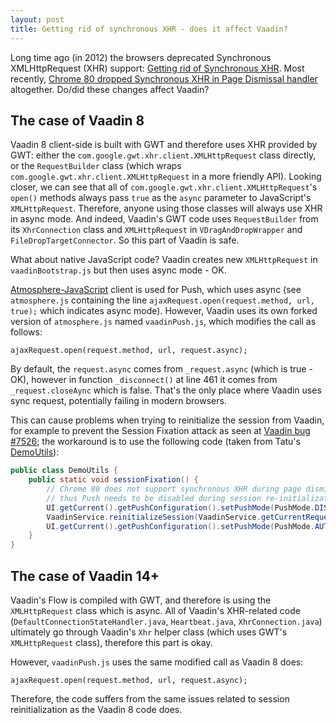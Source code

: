 ```yaml
---
layout: post
title: Getting rid of synchronous XHR - does it affect Vaadin?
---
```


Long time ago (in 2012) the browsers deprecated Synchronous XMLHttpRequest (XHR)
support: [Getting rid of Synchronous XHR](https://developers.google.com/web/updates/2012/01/Getting-Rid-of-Synchronous-XHRs).
Most recently, [Chrome 80 dropped Synchronous XHR in Page Dismissal handler](https://developers.google.com/web/updates/2019/12/chrome-80-deps-rems)
altogether. Do/did these changes affect Vaadin?

## The case of Vaadin 8

Vaadin 8 client-side is built with GWT and therefore uses XHR provided by GWT:
either the `com.google.gwt.xhr.client.XMLHttpRequest` class directly, or
the `RequestBuilder` class (which wraps `com.google.gwt.xhr.client.XMLHttpRequest` in
a more friendly API). Looking closer, we can see that all of
`com.google.gwt.xhr.client.XMLHttpRequest`'s `open()` methods always pass `true`
as the `async`  parameter to JavaScript's `XMLHttpRequest`. Therefore,
anyone using those classes will always use XHR in async mode.
And indeed, Vaadin's GWT code uses `RequestBuilder` from its `XhrConnection` class and
`XMLHttpRequest` in `VDragAndDropWrapper` and `FileDropTargetConnector`. So this part
of Vaadin is safe.

What about native JavaScript code? Vaadin creates new `XMLHttpRequest`
in `vaadinBootstrap.js` but then uses async mode - OK.

[Atmosphere-JavaScript](https://github.com/Atmosphere/atmosphere-javascript) client
is used for Push, which uses async (see `atmosphere.js` containing the line `ajaxRequest.open(request.method, url, true);` which indicates async mode).
However, Vaadin uses its own forked version of `atmosphere.js` named `vaadinPush.js`,
which modifies the call as follows:

```
ajaxRequest.open(request.method, url, request.async);
```

By default, the `request.async` comes from `_request.async` (which is true - OK),
however in function `_disconnect()` at line 461 it comes from `_request.closeAync`
which is false. That's the only place where Vaadin uses sync request, potentially
failing in modern browsers.

This can cause problems when trying to reinitialize the session from Vaadin, for
example to prevent the Session Fixation attack as seen at [Vaadin bug #7526](https://github.com/vaadin/framework/issues/7526); the
workaround is to use the following code (taken from Tatu's [DemoUtils](https://github.com/TatuLund/cdi-demo/blob/master/src/main/java/org/vaadin/cdidemo/util/DemoUtils.java#L9)):

```java
public class DemoUtils {
	public static void sessionFixation() {
		// Chrome 80 does not support synchronous XHR during page dismissal anymore
		// thus Push needs to be disabled during session re-initialization
		UI.getCurrent().getPushConfiguration().setPushMode(PushMode.DISABLED);
		VaadinService.reinitializeSession(VaadinService.getCurrentRequest());
		UI.getCurrent().getPushConfiguration().setPushMode(PushMode.AUTOMATIC);
	}	
}
```

## The case of Vaadin 14+

Vaadin's Flow is compiled with GWT, and therefore is using the `XMLHttpRequest` class
which is async. All of Vaadin's XHR-related code (`DefaultConnectionStateHandler.java`,
`Heartbeat.java`, `XhrConnection.java`) ultimately go through Vaadin's `Xhr`
helper class (which uses GWT's `XMLHttpRequest` class), therefore this part is okay.

However, `vaadinPush.js` uses the same modified call as Vaadin 8 does:

```
ajaxRequest.open(request.method, url, request.async);
```

Therefore, the code suffers from the same issues related to session reinitialization as the Vaadin 8 code does.
